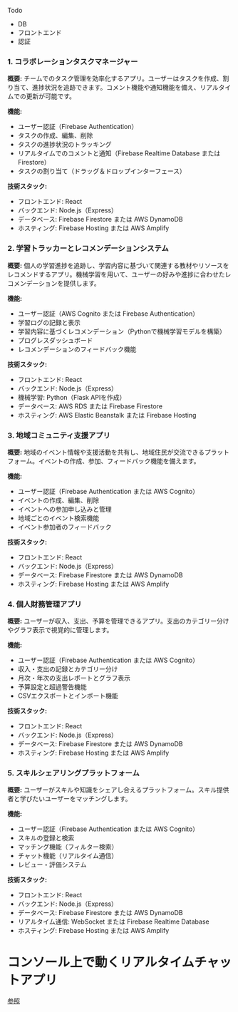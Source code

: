 Todo
- DB
- フロントエンド
- 認証

### 1. コラボレーションタスクマネージャー

**概要:** チームでのタスク管理を効率化するアプリ。ユーザーはタスクを作成、割り当て、進捗状況を追跡できます。コメント機能や通知機能を備え、リアルタイムでの更新が可能です。

**機能:**

- ユーザー認証（Firebase Authentication）
- タスクの作成、編集、削除
- タスクの進捗状況のトラッキング
- リアルタイムでのコメントと通知（Firebase Realtime Database または Firestore）
- タスクの割り当て（ドラッグ＆ドロップインターフェース）

**技術スタック:**

- フロントエンド: React
- バックエンド: Node.js（Express）
- データベース: Firebase Firestore または AWS DynamoDB
- ホスティング: Firebase Hosting または AWS Amplify

### 2. 学習トラッカーとレコメンデーションシステム

**概要:** 個人の学習進捗を追跡し、学習内容に基づいて関連する教材やリソースをレコメンドするアプリ。機械学習を用いて、ユーザーの好みや進捗に合わせたレコメンデーションを提供します。

**機能:**

- ユーザー認証（AWS Cognito または Firebase Authentication）
- 学習ログの記録と表示
- 学習内容に基づくレコメンデーション（Pythonで機械学習モデルを構築）
- プログレスダッシュボード
- レコメンデーションのフィードバック機能

**技術スタック:**

- フロントエンド: React
- バックエンド: Node.js（Express）
- 機械学習: Python（Flask APIを作成）
- データベース: AWS RDS または Firebase Firestore
- ホスティング: AWS Elastic Beanstalk または Firebase Hosting

### 3. 地域コミュニティ支援アプリ

**概要:** 地域のイベント情報や支援活動を共有し、地域住民が交流できるプラットフォーム。イベントの作成、参加、フィードバック機能を備えます。

**機能:**

- ユーザー認証（Firebase Authentication または AWS Cognito）
- イベントの作成、編集、削除
- イベントへの参加申し込みと管理
- 地域ごとのイベント検索機能
- イベント参加者のフィードバック

**技術スタック:**

- フロントエンド: React
- バックエンド: Node.js（Express）
- データベース: Firebase Firestore または AWS DynamoDB
- ホスティング: Firebase Hosting または AWS Amplify

### 4. 個人財務管理アプリ

**概要:** ユーザーが収入、支出、予算を管理できるアプリ。支出のカテゴリー分けやグラフ表示で視覚的に管理します。

**機能:**

- ユーザー認証（Firebase Authentication または AWS Cognito）
- 収入・支出の記録とカテゴリー分け
- 月次・年次の支出レポートとグラフ表示
- 予算設定と超過警告機能
- CSVエクスポートとインポート機能

**技術スタック:**

- フロントエンド: React
- バックエンド: Node.js（Express）
- データベース: Firebase Firestore または AWS DynamoDB
- ホスティング: Firebase Hosting または AWS Amplify

### 5. スキルシェアリングプラットフォーム

**概要:** ユーザーがスキルや知識をシェアし合えるプラットフォーム。スキル提供者と学びたいユーザーをマッチングします。

**機能:**

- ユーザー認証（Firebase Authentication または AWS Cognito）
- スキルの登録と検索
- マッチング機能（フィルター検索）
- チャット機能（リアルタイム通信）
- レビュー・評価システム

**技術スタック:**

- フロントエンド: React
- バックエンド: Node.js（Express）
- データベース: Firebase Firestore または AWS DynamoDB
- リアルタイム通信: WebSocket または Firebase Realtime Database
- ホスティング: Firebase Hosting または AWS Amplify
# コンソール上で動くリアルタイムチャットアプリ

[参照](https://chat.openai.com/share/42ecaf98-285e-425a-912d-c73051af7d7c)


